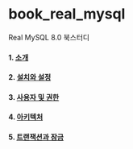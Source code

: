 # book_real_mysql
Real MySQL 8.0 북스터디

#### 1. [소개](/1권/01_02_소개_설치와_설정.md)
#### 2. [설치와 설정](/1권/01_02_소개_설치와_설정.md)
#### 3. [사용자 및 권한](/1권/03_사용자및권한.md) 
#### 4. [아키텍처](/1권/04_아키텍처.md)
#### 5. [트랜잭션과 잠금](/1권/05_트랜잭션과_잠금.md)
